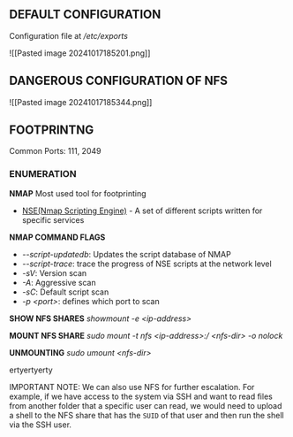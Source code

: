 ## DEFAULT CONFIGURATION
Configuration file at */etc/exports*

![[Pasted image 20241017185201.png]]
## DANGEROUS CONFIGURATION OF NFS
![[Pasted image 20241017185344.png]]
## FOOTPRINTNG
Common Ports: 111, 2049
### ENUMERATION
**NMAP**
Most used tool for footprinting
- [NSE(Nmap Scripting Engine)](https://nmap.org/book/nse.html) - A set of different scripts written for specific services

**NMAP COMMAND FLAGS**
- *--script-updatedb*: Updates the script database of NMAP
- *--script-trace*: trace the progress of NSE scripts at the network level
- *-sV*: Version scan
- *-A*: Aggressive scan
- *-sC*: Default script scan
- *-p \<port\>*:  defines which port to scan

**SHOW NFS SHARES**
*showmount -e \<ip-address\>*

**MOUNT NFS SHARE**
*sudo mount -t nfs \<ip-address\>:/ \<nfs-dir\> -o nolock*

**UNMOUNTING**
*sudo umount \<nfs-dir\>*


ertyertyerty

IMPORTANT NOTE: We can also use NFS for further escalation. For example, if we have access to the system via SSH and want to read files from another folder that a specific user can read, we would need to upload a shell to the NFS share that has the `SUID` of that user and then run the shell via the SSH user.
